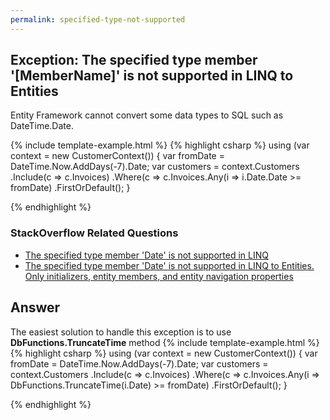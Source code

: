 ```yaml
---
permalink: specified-type-not-supported
---
```


## Exception: The specified type member '[MemberName]' is not supported in LINQ to Entities

Entity Framework cannot convert some data types to SQL such as DateTime.Date.

{% include template-example.html %} 
{% highlight csharp %}
using (var context = new CustomerContext())
{
    var fromDate = DateTime.Now.AddDays(-7).Date;
    var customers = context.Customers
            .Include(c => c.Invoices)
            .Where(c => c.Invoices.Any(i => i.Date.Date >= fromDate)
            .FirstOrDefault();
}

{% endhighlight %}

### StackOverflow Related Questions

 - [The specified type member 'Date' is not supported in LINQ](https://stackoverflow.com/questions/28381268/the-specified-type-member-date-is-not-supported-in-linq)
 - [The specified type member 'Date' is not supported in LINQ to Entities. Only initializers, entity members, and entity navigation properties](https://stackoverflow.com/questions/14601676/the-specified-type-member-date-is-not-supported-in-linq-to-entities-only-init)

## Answer

The easiest solution to handle this exception is to use **DbFunctions.TruncateTime** method
{% include template-example.html %} 
{% highlight csharp %}
using (var context = new CustomerContext())
{
    var fromDate = DateTime.Now.AddDays(-7).Date;
    var customers = context.Customers
            .Include(c => c.Invoices)
            .Where(c => c.Invoices.Any(i => DbFunctions.TruncateTime(i.Date) >= fromDate)
            .FirstOrDefault();
}

{% endhighlight %}


